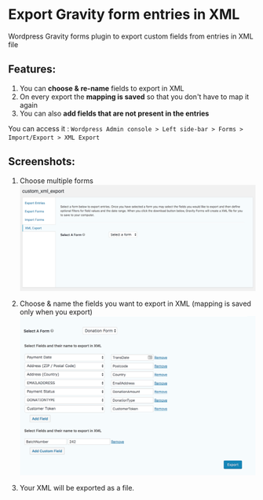 # Export Gravity form entries in XML
Wordpress Gravity forms plugin to export custom fields from entries in XML file

## Features:
1. You can **choose & re-name** fields to export in XML
2. On every export the **mapping is saved** so that you don't have to map it again
3. You can also **add fields that are not present in the entries**

You can access it : `Wordpress Admin console > Left side-bar > Forms > Import/Export > XML Export`

## Screenshots:
1. Choose multiple forms
![Select Multiple Gravity forms to export](assests/preview1.png)

2. Choose & name the fields you want to export in XML (mapping is saved only when you export)
![Choose & name the fields you want to export in XML](assests/preview2.png)

3. Your XML will be exported as a file.